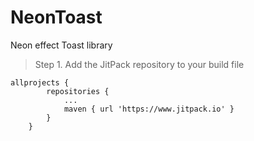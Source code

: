 # NeonToast
 Neon effect Toast library
 
 > Step 1. Add the JitPack repository to your build file

```
allprojects {
		repositories {
			...
			maven { url 'https://www.jitpack.io' }
		}
	}
````
